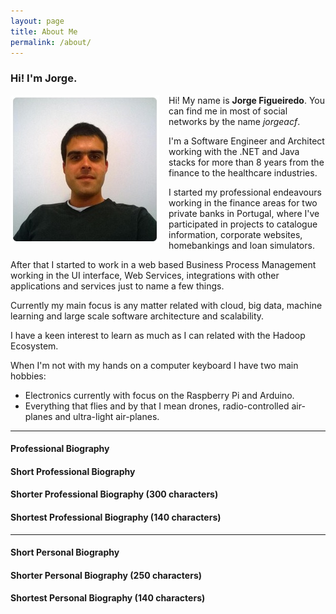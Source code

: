 ```yaml
---
layout: page
title: About Me
permalink: /about/
---
```


### Hi! I'm Jorge.

<img src="/assets/img/me.jpg" style="float:left;margin:0 15px 0 0;" />

Hi! My name is **Jorge Figueiredo**. You can find me in most of social networks by the name *jorgeacf*. 

I'm a Software Engineer and Architect working with the .NET and Java stacks for more than 8 years from the finance to the healthcare industries.

I started my professional endeavours working in the finance areas for two private banks in Portugal, where I've participated in projects to catalogue information, corporate websites, homebankings and loan simulators.

After that I started to work in a web based Business Process Management working in the UI interface, Web Services, integrations with other applications and services just to name a few things. 

Currently my main focus is any matter related with cloud, big data, machine learning and large scale software architecture and scalability.

I have a keen interest to learn as much as I can related with the Hadoop Ecosystem. 

When I'm not with my hands on a computer keyboard I have two main hobbies:

* Electronics currently with focus on the Raspberry Pi and Arduino. 
* Everything that flies and by that I mean drones, radio-controlled air-planes and ultra-light air-planes.

----
#### Professional Biography

#### Short Professional Biography

#### Shorter Professional Biography (300 characters)

#### Shortest Professional Biography (140 characters)

----
#### Short Personal Biography

#### Shorter Personal Biography (250 characters)

#### Shortest Personal Biography (140 characters)
